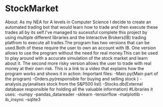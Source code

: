 # StockMarket

About:
As my NEA for A levels in Computer Science I decide to create an automated trading bot that would learn how to trade and then execute these trades all by its self.I've managed to sucessful complete this project by using multiple different libraries and the Interactive Brokers(IB) trading platfrom to execute all trades.The program has two versions that can be used.Both of these require the user to own an account with IB. One version allows to use the program without the need for real money.This can be used to play around with a accurate simulation of the stock market and learn about it. The second more risky version allows the user to trade with real money at their own risk. This is a link to a video that explains how the program works and shows it in action:
Important files:
-Main.py(Main part of the program)
-Orders.py(responsible for buying and selling stock )
-analysis.py(analises stock from the S&P500 list)
-Stocks.db(External database responsible for holding all the valuable information)
#Libraries it uses:
-numpy
-pandas_datareader
-sklearn
-tensorflow
-matplotlib
-ib_insync
-sqlite3



